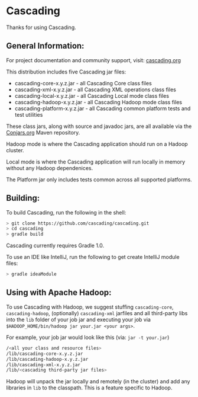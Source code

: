 # Cascading

Thanks for using Cascading.

## General Information:

For project documentation and community support, visit: [cascading.org](http://cascading.org/)

This distribution includes five Cascading jar files:

* cascading-core-x.y.z.jar     - all Cascading Core class files
* cascading-xml-x.y.z.jar      - all Cascading XML operations class files
* cascading-local-x.y.z.jar    - all Cascading Local mode class files
* cascading-hadoop-x.y.z.jar   - all Cascading Hadoop mode class files
* cascading-platform-x.y.z.jar - all Cascading common platform tests and test utilities

These class jars, along with source and javadoc jars, are all available via the [Conjars.org](http://conjars.org)
Maven repository.

Hadoop mode is where the Cascading application should run on a Hadoop cluster.

Local mode is where the Cascading application will run locally in memory without any Hadoop dependenices.

The Platform jar only includes tests common across all supported platforms.

## Building:

To build Cascading, run the following in the shell:

```bash
> git clone https://github.com/cascading/cascading.git
> cd cascading
> gradle build
```

Cascading currently requires Gradle 1.0.

To use an IDE like IntelliJ, run the following to get create IntelliJ module files:

```bash
> gradle ideaModule
```

## Using with Apache Hadoop:

To use Cascading with Hadoop, we suggest stuffing `cascading-core`, `cascading-hadoop`, (optionally) `cascading-xml`
jarfiles and all third-party libs into the `lib` folder of your job jar and executing your job via
`$HADOOP_HOME/bin/hadoop jar your.jar <your args>`.

For example, your job jar would look like this (via: `jar -t your.jar`)

```bash
/<all your class and resource files>
/lib/cascading-core-x.y.z.jar
/lib/cascading-hadoop-x.y.z.jar
/lib/cascading-xml-x.y.z.jar
/lib/<cascading third-party jar files>
```

Hadoop will unpack the jar locally and remotely (in the cluster) and add any libraries in `lib` to the classpath. This is a feature specific to Hadoop.